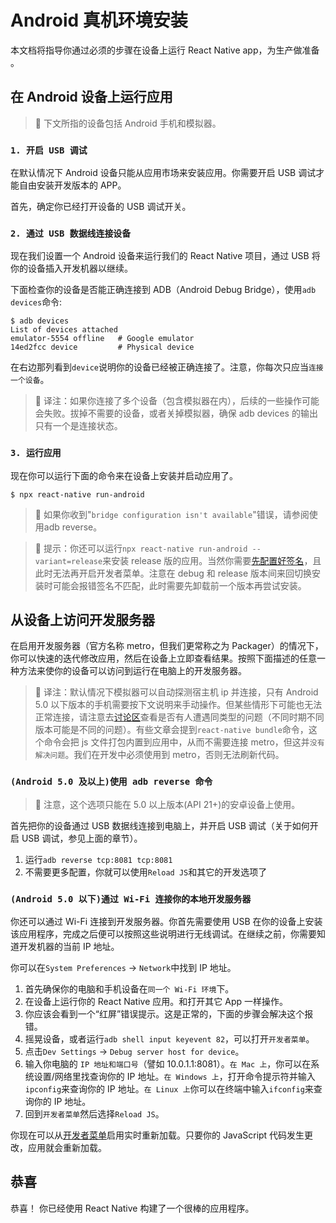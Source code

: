 Android 真机环境安装
===

本文档将指导你通过必须的步骤在设备上运行 React Native app，为生产做准备 。

## 在 Android 设备上运行应用

> 🚧 下文所指的设备包括 Android 手机和模拟器。
<!--rehype:style=border-left: 8px solid #ffe564;background-color: #ffe56440;padding: 12px 16px;-->

### `1. 开启 USB 调试`

在默认情况下 Android 设备只能从应用市场来安装应用。你需要开启 USB 调试才能自由安装开发版本的 APP。

首先，确定你已经打开设备的 USB 调试开关。

### `2. 通过 USB 数据线连接设备`

现在我们设置一个 Android 设备来运行我们的 React Native 项目，通过 USB 将你的设备插入开发机器以继续。

下面检查你的设备是否能正确连接到 ADB（Android Debug Bridge），使用`adb devices`命令:

```
$ adb devices
List of devices attached
emulator-5554 offline   # Google emulator
14ed2fcc device         # Physical device
```

在右边那列看到`device`说明你的设备已经被正确连接了。注意，你每次只应当`连接一个设备`<!--rehype:style=color: red;background: #ffd2d2;-->。

> 🚧 译注：如果你连接了多个设备（包含模拟器在内），后续的一些操作可能会失败。拔掉不需要的设备，或者关掉模拟器，确保 adb devices 的输出只有一个是连接状态。
<!--rehype:style=border-left: 8px solid #ffe564;background-color: #ffe56440;padding: 12px 16px;-->

### `3. 运行应用`

现在你可以运行下面的命令来在设备上安装并启动应用了。

```
$ npx react-native run-android
```

> 🚧 如果你收到"`bridge configuration isn't available`"错误，请参阅使用adb reverse。
<!--rehype:style=border-left: 8px solid #ffe564;background-color: #ffe56440;padding: 12px 16px;-->

> 🚧 提示：你还可以运行`npx react-native run-android --variant=release`来安装 release 版的应用。当然你需要[先配置好签名](https://reactnative.cn/docs/signed-apk-android)，且此时无法再开启开发者菜单。注意在 debug 和 release 版本间来回切换安装时可能会报错签名不匹配，此时需要先卸载前一个版本再尝试安装。
<!--rehype:style=border-left: 8px solid #ffe564;background-color: #ffe56440;padding: 12px 16px;-->

## 从设备上访问开发服务器

在启用开发服务器（官方名称 metro，但我们更常称之为 Packager）的情况下，你可以快速的迭代修改应用，然后在设备上立即查看结果。按照下面描述的任意一种方法来使你的设备可以访问到运行在电脑上的开发服务器。

> 🚧 译注：默认情况下模拟器可以自动探测宿主机 ip 并连接，只有 Android 5.0 以下版本的手机需要按下文说明来手动操作。但某些情形下可能也无法正常连接，请注意去[讨论区](https://github.com/reactnativecn/react-native-website/issues)查看是否有人遭遇同类型的问题（不同时期不同版本可能是不同的问题）。有些文章会提到`react-native bundle`命令，这个命令会把 js 文件打包内置到应用中，从而不需要连接 metro，但这并`没有解决问题`。我们在开发中必须使用到 metro，否则无法刷新代码。
<!--rehype:style=border-left: 8px solid #ffe564;background-color: #ffe56440;padding: 12px 16px;-->

### `(Android 5.0 及以上)使用 adb reverse 命令`

> 🚧 注意，这个选项只能在 5.0 以上版本(API 21+)的安卓设备上使用。
<!--rehype:style=border-left: 8px solid #ffe564;background-color: #ffe56440;padding: 12px 16px;-->

首先把你的设备通过 USB 数据线连接到电脑上，并开启 USB 调试（关于如何开启 USB 调试，参见上面的章节）。

1. 运行`adb reverse tcp:8081 tcp:8081`
2. 不需要更多配置，你就可以使用`Reload JS`和其它的开发选项了

### `(Android 5.0 以下)通过 Wi-Fi 连接你的本地开发服务器`

你还可以通过 Wi-Fi 连接到开发服务器。你首先需要使用 USB 在你的设备上安装该应用程序，完成之后便可以按照这些说明进行无线调试。在继续之前，你需要知道开发机器的当前 IP 地址。

你可以在`System Preferences` → `Network`中找到 IP 地址。

1. 首先确保你的电脑和手机设备在`同一个 Wi-Fi 环境`<!--rehype:style=color: red;background: #ffd2d2;-->下。
2. 在设备上运行你的 React Native 应用。和打开其它 App 一样操作。
3. 你应该会看到一个“红屏”错误提示。这是正常的，下面的步骤会解决这个报错。
4. 摇晃设备，或者运行`adb shell input keyevent 82`，可以打开`开发者菜单`<!--rehype:style=color: red;background: #ffd2d2;-->。
5. 点击`Dev Settings` -> `Debug server host for device`。
6. 输入你电脑的 `IP 地址和端口号`（譬如 10.0.1.1:8081）。`在 Mac 上`<!--rehype:style=color: red;background: #ffd2d2;-->，你可以在系统设置/网络里找查询你的 IP 地址。`在 Windows 上`<!--rehype:style=color: red;background: #ffd2d2;-->，打开命令提示符并输入`ipconfig`来查询你的 IP 地址。`在 Linux 上`<!--rehype:style=color: red;background: #ffd2d2;-->你可以在终端中输入`ifconfig`来查询你的 IP 地址。
7. 回到`开发者菜单`<!--rehype:style=color: red;background: #ffd2d2;-->然后选择`Reload JS`。

你现在可以从[开发者菜单](https://reactnative.cn/docs/debugging#accessing-the-in-app-developer-menu)启用实时重新加载。只要你的 JavaScript 代码发生更改，应用就会重新加载。

## 恭喜
恭喜！ 你已经使用 React Native 构建了一个很棒的应用程序。